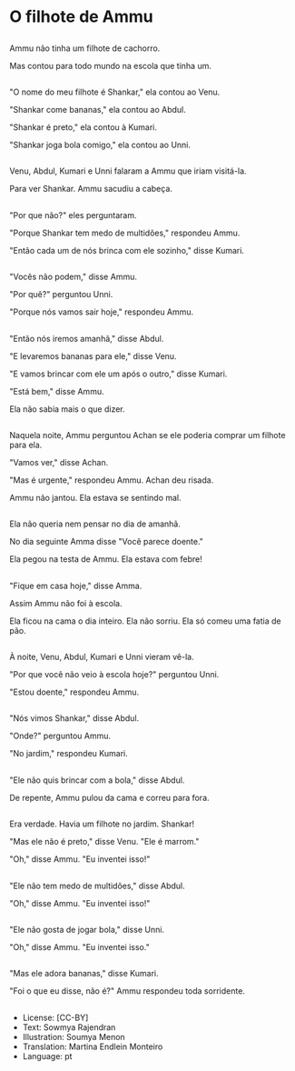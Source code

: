 # O filhote de Ammu

##
Ammu não tinha um filhote de cachorro.

Mas contou para todo mundo na escola que tinha um.

##
"O nome do meu filhote é Shankar," ela contou ao Venu.

"Shankar come bananas," ela contou ao Abdul.

"Shankar é preto," ela contou à Kumari.

"Shankar joga bola comigo," ela contou ao Unni.

##
Venu, Abdul, Kumari e Unni falaram a Ammu que iriam visitá-la.

Para ver Shankar. Ammu sacudiu a cabeça.

##
"Por que não?" eles perguntaram.

"Porque Shankar tem medo de multidões," respondeu Ammu.

"Então cada um de nós brinca com ele sozinho," disse Kumari.

##
"Vocês não podem," disse Ammu.

"Por quê?" perguntou Unni.

"Porque nós vamos sair hoje," respondeu Ammu.

##
"Então nós iremos amanhã," disse Abdul.

"E levaremos bananas para ele," disse Venu.

"E vamos brincar com ele um após o outro," disse Kumari.

"Está bem," disse Ammu.

Ela não sabia mais o que dizer.

##
Naquela noite, Ammu perguntou Achan se ele poderia comprar um filhote para ela. 

"Vamos ver," disse Achan.

"Mas é urgente," respondeu Ammu. Achan deu risada.

Ammu não jantou. Ela estava se sentindo mal.

##
Ela não queria nem pensar no dia de amanhã.

No dia seguinte Amma disse "Você parece doente."

Ela pegou na testa de Ammu. Ela estava com febre!

##
"Fique em casa hoje," disse Amma.

Assim Ammu não foi à escola.

Ela ficou na cama o dia inteiro. Ela não sorriu. Ela só comeu uma fatia de pão.

##
À noite, Venu, Abdul, Kumari e Unni vieram vê-la.

"Por que você não veio à escola hoje?" perguntou Unni.

"Estou doente," respondeu Ammu.

##
"Nós vimos Shankar," disse Abdul.

"Onde?" perguntou Ammu.

"No jardim," respondeu Kumari.

##
"Ele não quis brincar com a bola," disse Abdul.

De repente, Ammu pulou da cama e correu para fora.

##
Era verdade. Havia um filhote no jardim. Shankar!

"Mas ele não é preto," disse Venu. "Ele é marrom."

"Oh," disse Ammu. "Eu inventei isso!"

##
"Ele não tem medo de multidões," disse Abdul.

"Oh," disse Ammu. "Eu inventei isso!"

##
"Ele não gosta de jogar bola," disse Unni.

"Oh," disse Ammu. "Eu inventei isso."

##
"Mas ele adora bananas," disse Kumari.

"Foi o que eu disse, não é?" Ammu respondeu toda sorridente.

##
* License: [CC-BY]
* Text: Sowmya Rajendran
* Illustration: Soumya Menon
* Translation: Martina Endlein Monteiro
* Language: pt
